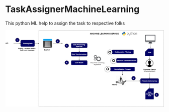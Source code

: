 # TaskAssignerMachineLearning
This python ML help to assign the task to respective folks

![alt text](https://github.com/mboobalan/TaskAssignerMachineLearning/blob/master/AutoAssignerMachineLearningWorkflow.png)

